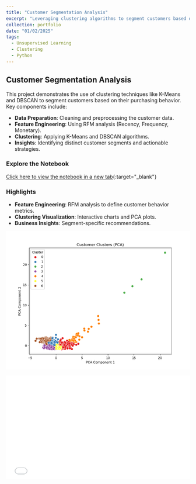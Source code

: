 ```yaml
---
title: "Customer Segmentation Analysis"
excerpt: "Leveraging clustering algorithms to segment customers based on purchasing behavior.<br/><img src='/images/clusters-visualization.png'>"
collection: portfolio
date: "01/02/2025"
tags:
  - Unsupervised Learning
  - Clustering
  - Python
---
```


## Customer Segmentation Analysis
This project demonstrates the use of clustering techniques like K-Means and DBSCAN to segment customers based on their purchasing behavior. Key components include:

- **Data Preparation**: Cleaning and preprocessing the customer data.
- **Feature Engineering**: Using RFM analysis (Recency, Frequency, Monetary).
- **Clustering**: Applying K-Means and DBSCAN algorithms.
- **Insights**: Identifying distinct customer segments and actionable strategies.

### Explore the Notebook
[Click here to view the notebook in a new tab](/portfolio/customer_segmentation.html){:target="_blank"}

### Highlights
- **Feature Engineering**: RFM analysis to define customer behavior metrics.
- **Clustering Visualization**: Interactive charts and PCA plots.
- **Business Insights**: Segment-specific recommendations.

![Cluster Visualization](/images/clusters-visualization.png)

<div style="position: relative; overflow: hidden; padding-top: 56.25%;">
  <iframe src="/portfolio/customer_segmentation.html" 
          style="position: absolute; top: 0; left: 0; width: 100%; height: 100%; border: none;">
  </iframe>
</div>
